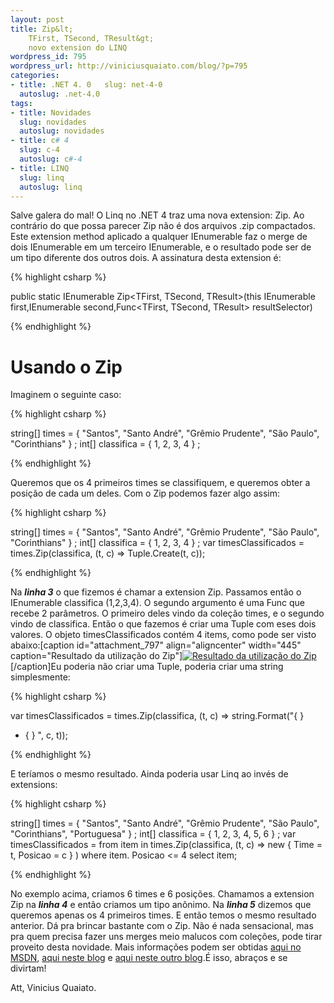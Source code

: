 ```yaml
--- 
layout: post
title: Zip&lt;
    TFirst, TSecond, TResult&gt;
    novo extension do LINQ
wordpress_id: 795
wordpress_url: http://viniciusquaiato.com/blog/?p=795
categories: 
- title: .NET 4. 0   slug: net-4-0
  autoslug: .net-4.0
tags: 
- title: Novidades
  slug: novidades
  autoslug: novidades
- title: c# 4
  slug: c-4
  autoslug: c#-4
- title: LINQ
  slug: linq
  autoslug: linq
---
```

Salve galera do mal!
O Linq no .NET 4 traz uma nova extension: Zip. Ao contrário do que possa parecer Zip não é dos arquivos .zip compactados. Este extension method aplicado a qualquer IEnumerable<T> faz o merge de dois IEnumerable em um terceiro IEnumerable, e o resultado pode ser de um tipo diferente dos outros dois. A assinatura desta extension é:

{% highlight csharp %}



public 
static IEnumerable<tresult> Zip<TFirst, TSecond, TResult>(this IEnumerable<tfirst> first,IEnumerable<tsecond> second,Func<TFirst, TSecond, TResult> resultSelector)

{% endhighlight %}

# Usando o Zip
Imaginem o seguinte caso:

{% highlight csharp %}

string[] times = { "Santos", "Santo André", "Grêmio Prudente", "São Paulo", "Corinthians" }
;
    int[] classifica = { 1, 2, 3, 4 }
;
    
{% endhighlight %}

Queremos que os 4 primeiros times se classifiquem, e queremos obter a posição de cada um deles. Com o Zip podemos fazer algo assim:

{% highlight csharp %}

string[] times = { "Santos", "Santo André", "Grêmio Prudente", "São Paulo", "Corinthians" }
;
    int[] classifica = { 1, 2, 3, 4 }
;
var timesClassificados = times.Zip(classifica, (t, c) => Tuple.Create(t, c));
    
{% endhighlight %}

Na **_linha 3_** o que fizemos é chamar a extension Zip. Passamos então o IEnumerable classifica (1,2,3,4). O segundo argumento é uma Func que recebe 2 parâmetros. O primeiro deles vindo da coleção times, e o segundo vindo de classifica. Então o que fazemos é criar uma Tuple com eses dois valores. O objeto timesClassificados contém 4 items, como pode ser visto abaixo:[caption id="attachment_797" align="aligncenter" width="445" caption="Resultado da utilização do Zip"][![Resultado da utilização do Zip](http://viniciusquaiato.com/images_posts/Resultado1.jpg "Resultado da utilização do Zip")](http://viniciusquaiato.com/images_posts/Resultado1.jpg)[/caption]Eu poderia não criar uma Tuple, poderia criar uma string simplesmente:

{% highlight csharp %}

var timesClassificados = times.Zip(classifica, (t, c) => string.Format("{
}
 - {
}
", c, t));
    
{% endhighlight %}

E teríamos o mesmo resultado. Ainda poderia usar Linq ao invés de extensions:

{% highlight csharp %}

string[] times = { "Santos", "Santo André", "Grêmio Prudente", "São Paulo", "Corinthians", "Portuguesa" }
;
    int[] classifica = { 1, 2, 3, 4, 5, 6 }
;
var timesClassificados = from item in times.Zip(classifica, (t, c) => new { Time = t, Posicao = c }
)                         where item. Posicao <= 4                         select item;
    
{% endhighlight %}

No exemplo acima, criamos 6 times e 6 posições. Chamamos a extension Zip na _**linha 4**_ e então criamos um tipo anônimo. Na _**linha 5**_ dizemos que queremos apenas os 4 primeiros times. E então temos o mesmo resultado anterior. Dá pra brincar bastante com o Zip. Não é nada sensacional, mas pra quem precisa fazer uns merges meio malucos com coleções, pode tirar proveito desta novidade. Mais informações podem ser obtidas [aqui no MSDN](http://msdn.microsoft.com/en-us/library/dd267698(VS.100).aspx), [aqui neste blog](http://bartdesmet.net/blogs/bart/archive/2008/11/03/c-4-0-feature-focus-part-3-intermezzo-linq-s-new-zip-operator.aspx) e [aqui neste outro blog](http://weblogs.thinktecture.com/cnagel/2010/02/linq-with-net-4-zip.html).É isso, abraços e se divirtam!

Att,
Vinicius Quaiato.
